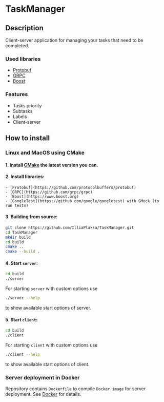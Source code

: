 # TaskManager

## Description
Client-server application for managing your tasks that need to be completed.
### Used libraries
- [Protobuf](https://github.com/protocolbuffers/protobuf)
- [GRPC](https://grpc.io)
- [Boost](https://www.boost.org)
### Features
- Tasks priority
- Subtasks
- Labels
- Client-server
## How to install
### Linux and MacOS using CMake
#### 1. Install [CMake](https://cmake.org) the latest version you can. 
#### 2. Install libraries:
    - [Protobuf](https://github.com/protocolbuffers/protobuf)
    - [GRPC](https://github.com/grpc/grpc)
    - [Boost](https://www.boost.org)
    - [GoogleTest](https://github.com/google/googletest) with GMock (to run tests)

#### 3. Building from source:
```bash
git clone https://github.com/IlliaPlaksa/TaskManager.git
cd TaskManager
mkdir build
cd build
cmake ..
cmake --build .
```
#### 4. Start `server`:
```bash
cd build
./server
```
For starting `server` with custom options use
```bash
./server --help
```
to show available start options of server.
#### 5. Start `client`:
```bash
cd build
./client
```
For starting `client` with custom options use
```bash
./client --help
```
to show available start options of client.

### Server deployment in Docker
Repository contains `Dockerfile` to compile `Docker image` for server deployment.
See [Docker](https://www.docker.com/) for details.